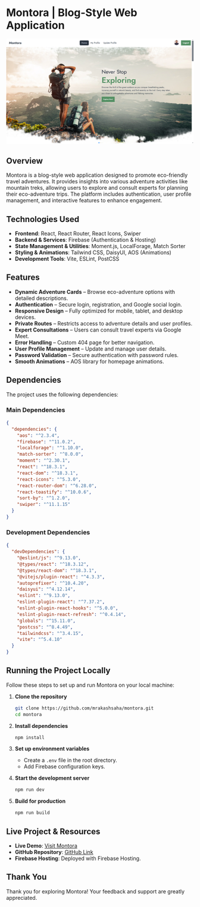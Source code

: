 # Montora | Blog-Style Web Application

![Montora Screenshot](https://raw.githubusercontent.com/mrakashsaha/montora/refs/heads/main/public/MontoraSS.png) 


## Overview
Montora is a blog-style web application designed to promote eco-friendly travel adventures. It provides insights into various adventure activities like mountain treks, allowing users to explore and consult experts for planning their eco-adventure trips. The platform includes authentication, user profile management, and interactive features to enhance engagement.


## Technologies Used
- **Frontend**: React, React Router, React Icons, Swiper
- **Backend & Services**: Firebase (Authentication & Hosting)
- **State Management & Utilities**: Moment.js, LocalForage, Match Sorter
- **Styling & Animations**: Tailwind CSS, DaisyUI, AOS (Animations)
- **Development Tools**: Vite, ESLint, PostCSS

## Features
- **Dynamic Adventure Cards** – Browse eco-adventure options with detailed descriptions.
- **Authentication** – Secure login, registration, and Google social login.
- **Responsive Design** – Fully optimized for mobile, tablet, and desktop devices.
- **Private Routes** – Restricts access to adventure details and user profiles.
- **Expert Consultations** – Users can consult travel experts via Google Meet.
- **Error Handling** – Custom 404 page for better navigation.
- **User Profile Management** – Update and manage user details.
- **Password Validation** – Secure authentication with password rules.
- **Smooth Animations** – AOS library for homepage animations.

## Dependencies
The project uses the following dependencies:

### Main Dependencies
```json
{
  "dependencies": {
    "aos": "^2.3.4",
    "firebase": "^11.0.2",
    "localforage": "^1.10.0",
    "match-sorter": "^8.0.0",
    "moment": "^2.30.1",
    "react": "^18.3.1",
    "react-dom": "^18.3.1",
    "react-icons": "^5.3.0",
    "react-router-dom": "^6.28.0",
    "react-toastify": "^10.0.6",
    "sort-by": "^1.2.0",
    "swiper": "^11.1.15"
  }
}
```

### Development Dependencies
```json
{
  "devDependencies": {
    "@eslint/js": "^9.13.0",
    "@types/react": "^18.3.12",
    "@types/react-dom": "^18.3.1",
    "@vitejs/plugin-react": "^4.3.3",
    "autoprefixer": "^10.4.20",
    "daisyui": "^4.12.14",
    "eslint": "^9.13.0",
    "eslint-plugin-react": "^7.37.2",
    "eslint-plugin-react-hooks": "^5.0.0",
    "eslint-plugin-react-refresh": "^0.4.14",
    "globals": "^15.11.0",
    "postcss": "^8.4.49",
    "tailwindcss": "^3.4.15",
    "vite": "^5.4.10"
  }
}
```

## Running the Project Locally
Follow these steps to set up and run Montora on your local machine:

1. **Clone the repository**  
   ```bash
   git clone https://github.com/mrakashsaha/montora.git
   cd montora
   ```

2. **Install dependencies**  
   ```bash
   npm install
   ```

3. **Set up environment variables**  
   - Create a `.env` file in the root directory.
   - Add Firebase configuration keys.

4. **Start the development server**  
   ```bash
   npm run dev
   ```

5. **Build for production**  
   ```bash
   npm run build
   ```

## Live Project & Resources
- **Live Demo**: [Visit Montora](https://montora-adv.web.app/)
- **GitHub Repository**: [GitHub Link](https://github.com/mrakashsaha/montora)
- **Firebase Hosting**: Deployed with Firebase Hosting.

## Thank You
Thank you for exploring Montora! Your feedback and support are greatly appreciated.
